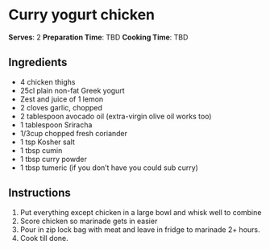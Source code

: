 # Curry yogurt chicken
**Serves**: 2
**Preparation Time**: TBD
**Cooking Time**: TBD
## Ingredients
-   4 chicken thighs
-   25cl plain non-fat Greek yogurt
-   Zest and juice of 1 lemon
-   2 cloves garlic, chopped
-   2 tablespoon avocado oil (extra-virgin olive oil works too)
-   1 tablespoon Sriracha
-   1/3cup chopped fresh coriander
-   1 tsp Kosher salt
-   1 tbsp cumin
-   1 tbsp curry powder
-   1 tbsp tumeric (if you don’t have you could sub curry)

## Instructions

1.  Put everything except chicken in a large bowl and whisk well to combine
2.  Score chicken so marinade gets in easier
3.  Pour in zip lock bag with meat and leave in fridge to marinade 2+ hours. 
4.  Cook till done.